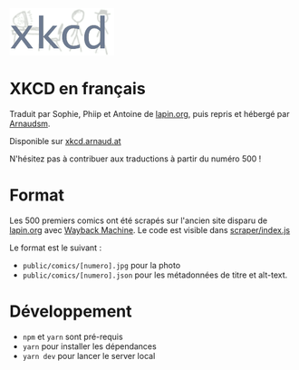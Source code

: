 ![Logo XKCD](public/logo.png)
# XKCD en français 
Traduit par Sophie, Phiip et Antoine de [lapin.org](https://lapin.org), puis repris et hébergé par [Arnaudsm](https://arnaud.at).

Disponible sur [xkcd.arnaud.at](https://xkcd.arnaud.at)

N'hésitez pas à contribuer aux traductions à partir du numéro 500 !

# Format
Les 500 premiers comics ont été scrapés sur l'ancien site disparu de [lapin.org](https://lapin.org) avec [Wayback Machine](https://web.archive.org/). Le code est visible dans [scraper/index.js]([./scraper/index.js])

Le format est le suivant : 
- `public/comics/[numero].jpg` pour la photo
- `public/comics/[numero].json` pour les métadonnées de titre et alt-text.

# Développement
- `npm` et `yarn` sont pré-requis
- `yarn` pour installer les dépendances
- `yarn dev` pour lancer le server local
